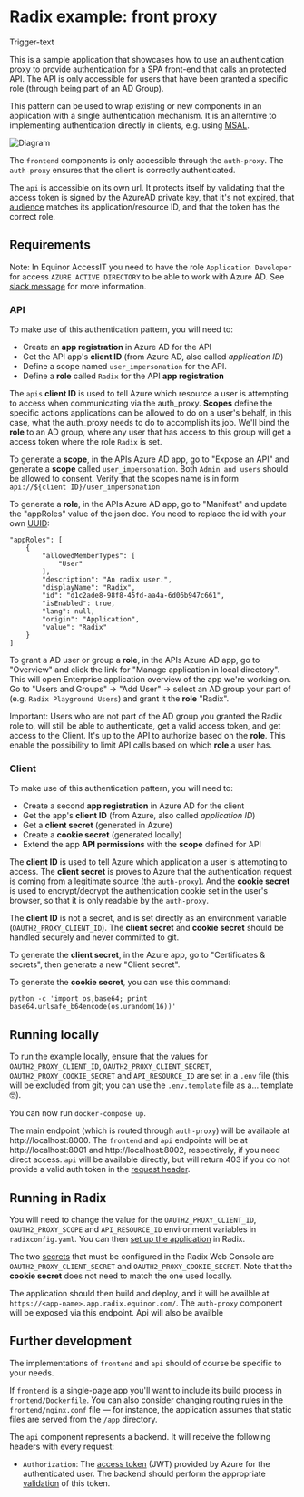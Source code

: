 # Radix example: front proxy

Trigger-text

This is a sample application that showcases how to use an authentication proxy to provide authentication for a SPA front-end that calls an protected API. The API is only accessible for users that have been granted a specific role (through being part of an AD Group). 

This pattern can be used to wrap existing or new components in an application with a single authentication mechanism. It is an alterntive to implementing authentication directly in clients, e.g. using [MSAL](https://github.com/AzureAD/microsoft-authentication-library-for-js). 

![Diagram](radix-front-proxy.png "Application diagram")

The `frontend` components is only accessible through the `auth-proxy`. The `auth-proxy` ensures that the client is correctly authenticated.

The `api` is accessible on its own url. It protects itself by validating that the access token is signed by the AzureAD private key, that it's not [expired](https://tools.ietf.org/html/rfc7519#section-4.1.4), that [audience](https://tools.ietf.org/html/rfc7519#section-4.1.3) matches its application/resource ID, and that the token has the correct role.

## Requirements

Note: In Equinor AccessIT you need to have the role `Application Developer` for access `AZURE ACTIVE DIRECTORY` to be able to work with Azure AD. See [slack message](https://equinor.slack.com/archives/C04E6T3AQ/p1567530111001700) for more information.

### API

To make use of this authentication pattern, you will need to:

- Create an **app registration** in Azure AD for the API
- Get the API app's **client ID** (from Azure AD, also called _application ID_)
- Define a scope named `user_impersonation` for the API.
- Define a **role** called `Radix` for the API **app registration**

The `apis` **client ID** is used to tell Azure which resource a user is attempting to access when communicating via the auth_proxy. **Scopes** define the specific actions applications can be allowed to do on a user's behalf, in this case, what the auth_proxy needs to do to accomplish its job. We'll bind the **role** to an AD group, where any user that has access to this group will get a access token where the role `Radix` is set. 

To generate a **scope**, in the APIs Azure AD app, go to "Expose an API" and generate a **scope** called `user_impersonation`. Both `Admin and users` should be allowed to consent. Verify that the scopes name is in form `api://${client ID}/user_impersonation`

To generate a **role**, in the APIs Azure AD app, go to "Manifest" and update the "appRoles" value of the json doc. You need to replace the id with your own [UUID](https://www.uuidgenerator.net/):

```
"appRoles": [
    {
        "allowedMemberTypes": [
            "User"
        ],
        "description": "An radix user.",
        "displayName": "Radix",
        "id": "d1c2ade8-98f8-45fd-aa4a-6d06b947c661",
        "isEnabled": true,
        "lang": null,
        "origin": "Application",
        "value": "Radix"
    }
]
```

To grant a AD user or group a **role**, in the APIs Azure AD app, go to "Overview" and click the link for "Manage application in local directory". This will open Enterprise application overview of the app we're working on. Go to "Users and Groups" -> "Add User" -> select an AD group your part of (e.g. `Radix Playground Users`) and grant it the **role** "Radix". 

Important: Users who are not part of the AD group you granted the Radix role to, will still be able to authenticate, get a valid access token, and get access to the Client. It's up to the API to authorize based on the **role**. This enable the possibility to limit API calls based on which **role** a user has.

### Client

To make use of this authentication pattern, you will need to:

- Create a second **app registration** in Azure AD for the client
- Get the app's **client ID** (from Azure, also called _application ID_)
- Get a **client secret** (generated in Azure)
- Create a **cookie secret** (generated locally)
- Extend the app **API permissions** with the **scope** defined for API

The **client ID** is used to tell Azure which application a user is attempting to access. The **client secret** is proves to Azure that the authentication request is coming from a legitimate source (the `auth-proxy`). And the **cookie secret** is used to encrypt/decrypt the authentication cookie set in the user's browser, so that it is only readable by the `auth-proxy`.

The **client ID** is not a secret, and is set directly as an environment variable (`OAUTH2_PROXY_CLIENT_ID`). The **client secret** and **cookie secret** should be handled securely and never committed to git.

To generate the **client secret**, in the Azure app, go to "Certificates & secrets", then generate a new "Client secret".

To generate the **cookie secret**, you can use this command:

    python -c 'import os,base64; print base64.urlsafe_b64encode(os.urandom(16))'

## Running locally

To run the example locally, ensure that the values for `OAUTH2_PROXY_CLIENT_ID`, `OAUTH2_PROXY_CLIENT_SECRET`, `OAUTH2_PROXY_COOKIE_SECRET` and `API_RESOURCE_ID` are set in a `.env` file (this will be excluded from git; you can use the `.env.template` file as a… template 🤓).

You can now run `docker-compose up`.

The main endpoint (which is routed through `auth-proxy`) will be available at http://localhost:8000. The `frontend` and `api` endpoints will be at http://localhost:8001 and http://localhost:8002, respectively, if you need direct access. `api` will be available directly, but will return 403 if you do not provide a valid auth token in the [request header](https://swagger.io/docs/specification/authentication/bearer-authentication/).

## Running in Radix

You will need to change the value for the `OAUTH2_PROXY_CLIENT_ID`, `OAUTH2_PROXY_SCOPE` and `API_RESOURCE_ID` environment variables in `radixconfig.yaml`. You can then [set up the application](https://www.radix.equinor.com/guides/configure-an-app/#registering-the-application) in Radix.

The two [secrets](https://www.radix.equinor.com/docs/topic-concepts/#secret) that must be configured in the Radix Web Console are `OAUTH2_PROXY_CLIENT_SECRET` and `OAUTH2_PROXY_COOKIE_SECRET`. Note that the **cookie secret** does not need to match the one used locally.

The application should then build and deploy, and it will be availble at `https://<app-name>.app.radix.equinor.com/`. The `auth-proxy` component will be exposed via this endpoint. Api will also be availble 

## Further development

The implementations of `frontend` and `api` should of course be specific to your needs.

If `frontend` is a single-page app you'll want to include its build process in `frontend/Dockerfile`. You can also consider changing routing rules in the `frontend/nginx.conf` file — for instance, the application assumes that static files are served from the `/app` directory.

The `api` component represents a backend. It will receive the following headers with every request:

- `Authorization`: The [access token](https://docs.microsoft.com/en-us/azure/active-directory/develop/access-tokens) (JWT) provided by Azure for the authenticated user. The backend should perform the appropriate [validation](https://docs.microsoft.com/en-us/azure/active-directory/develop/access-tokens#validating-tokens) of this token.
